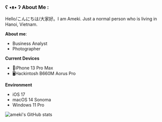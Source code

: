 ### ʕ •ᴥ• ʔ About Me :
Hello/こんにちは/大家好。I am Ameki. Just a normal person who is living in Hanoi, Vietnam.

**About me**:
- Business Analyst
- Photographer

**Current Devices**
- 📱iPhone 13 Pro Max
- 🖥️Hackintosh B660M Aorus Pro

**Environment**
- iOS 17
- macOS 14 Sonoma
- Windows 11 Pro

![ameki's GitHub stats](https://github-readme-stats.vercel.app/api?username=13thdemarch&theme=tokyonight&hide_border=true&include_all_commits=true&count_private=false)
